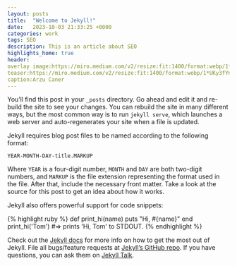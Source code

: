 ```yaml
---
layout: posts
title:  "Welcome to Jekyll!"
date:   2023-10-03 21:33:25 +0000
categories: work
tags: SEO
description: This is an article about SEO
highlights_home: true
header:
overlay image:https://miro.medium.com/v2/resize:fit:1400/format:webp/1*UKy3fYn13Awk9pYcxivCKQ.png
teaser:https://miro.medium.com/v2/resize:fit:1400/format:webp/1*UKy3fYn13Awk9pYcxivCKQ.png
caption:Arzu Caner
---
```

You’ll find this post in your `_posts` directory. Go ahead and edit it and re-build the site to see your changes. You can rebuild the site in many different ways, but the most common way is to run `jekyll serve`, which launches a web server and auto-regenerates your site when a file is updated.

Jekyll requires blog post files to be named according to the following format:

`YEAR-MONTH-DAY-title.MARKUP`

Where `YEAR` is a four-digit number, `MONTH` and `DAY` are both two-digit numbers, and `MARKUP` is the file extension representing the format used in the file. After that, include the necessary front matter. Take a look at the source for this post to get an idea about how it works.

Jekyll also offers powerful support for code snippets:

{% highlight ruby %}
def print_hi(name)
  puts "Hi, #{name}"
end
print_hi('Tom')
#=> prints 'Hi, Tom' to STDOUT.
{% endhighlight %}

Check out the [Jekyll docs][jekyll-docs] for more info on how to get the most out of Jekyll. File all bugs/feature requests at [Jekyll’s GitHub repo][jekyll-gh]. If you have questions, you can ask them on [Jekyll Talk][jekyll-talk].

[jekyll-docs]: https://jekyllrb.com/docs/home
[jekyll-gh]:   https://github.com/jekyll/jekyll
[jekyll-talk]: https://talk.jekyllrb.com/
